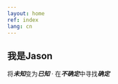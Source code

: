 ```yaml
---
layout: home
ref: index
lang: cn
---
```

## **我是Jason**
将***未知***变为***已知*** · 在***不确定***中寻找***确定***
